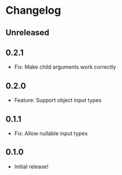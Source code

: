 # Changelog

## Unreleased

## 0.2.1

- Fix: Make child arguments work correctly

## 0.2.0

- Feature: Support object input types

## 0.1.1

- Fix: Allow nullable input types

## 0.1.0

- Initial release!